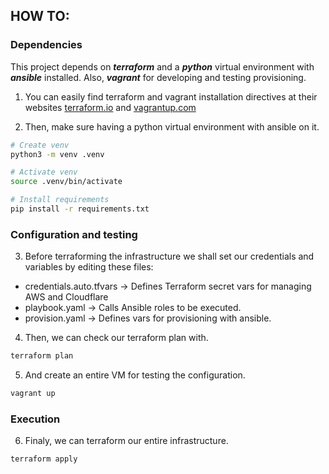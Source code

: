 ## HOW TO:

### Dependencies

This project depends on ***terraform*** and a ***python*** virtual environment with ***ansible*** installed. Also, ***vagrant*** for developing and testing provisioning.

1. You can easily find terraform and vagrant installation directives at their websites [terraform.io](terraform.io) and [vagrantup.com](vagrantup.com)

2. Then, make sure having a python virtual environment with ansible on it.

```bash
# Create venv
python3 -m venv .venv

# Activate venv
source .venv/bin/activate

# Install requirements
pip install -r requirements.txt
```

###  Configuration and testing

3. Before terraforming the infrastructure we shall set our credentials and variables by editing these files:

- credentials.auto.tfvars   -> Defines Terraform secret vars for managing AWS and Cloudflare
- playbook.yaml             -> Calls Ansible roles to be executed.
- provision.yaml            -> Defines vars for provisioning with ansible.

4. Then, we can check our terraform plan with.

```bash
terraform plan
```

5. And create an entire VM for testing the configuration.

```bash
vagrant up
```

### Execution

6. Finaly, we can terraform our entire infrastructure.

```bash
terraform apply
```
